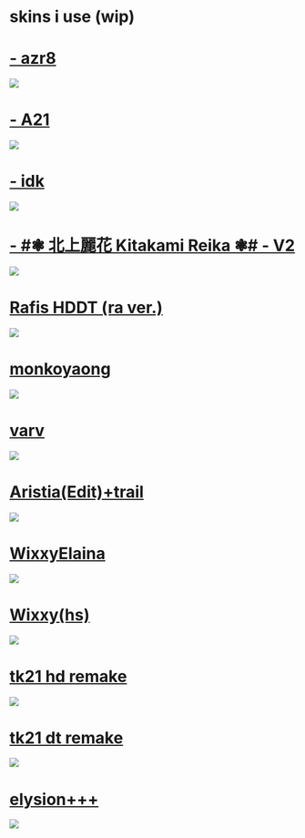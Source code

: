 # skins i use (wip)

# [- azr8](https://waa.ai/x4IU)
![](https://gio.s-ul.eu/ISHCapbM)

# [- A21](https://waa.ai/x4IM)
![](https://gio.s-ul.eu/8hBY5CqG)

# [- idk](https://gio.s-ul.eu/BKZsg1PG)
![](https://gio.s-ul.eu/aWmuhubi)

# [- #❃ 北上麗花 Kitakami Reika ❃# - V2](https://gio.s-ul.eu/mkuBzf4l)
![](https://gio.s-ul.eu/EBm1rrqA)

# [Rafis HDDT (ra ver.)](https://waa.ai/x41E)
![](https://gio.s-ul.eu/qrOdPCrB)

# [monkoyaong](https://gio.s-ul.eu/0AjMz6IP)
![](https://gio.s-ul.eu/lbiKjsOQ)

# [varv](https://gio.s-ul.eu/z2OSU6oA)
![](https://gio.s-ul.eu/vALBQnWC)

# [Aristia(Edit)+trail](https://gio.s-ul.eu/InpQ35OO)
![](https://gio.s-ul.eu/jrx0ZCvZ)

# [WixxyElaina](https://waa.ai/xuxc)
![](https://waa.ai/xuxf)

# [Wixxy(hs)](https://waa.ai/xuxV)
![](https://waa.ai/xuxw)

# [tk21 hd remake](https://gio.s-ul.eu/rREhPjVD)
![](https://gio.s-ul.eu/IWmqZZfe)

# [tk21 dt remake](https://gio.s-ul.eu/BAo4VPsx)
![](https://gio.s-ul.eu/tBDdvAGv)

# [elysion+++](https://gio.s-ul.eu/ovgfnEAr)
![](https://gio.s-ul.eu/AZGZshOT)

